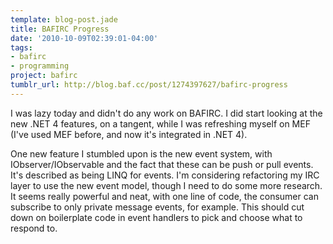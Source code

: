 ```yaml
---
template: blog-post.jade
title: BAFIRC Progress
date: '2010-10-09T02:39:01-04:00'
tags:
- bafirc
- programming
project: bafirc
tumblr_url: http://blog.baf.cc/post/1274397627/bafirc-progress
---
```

I was lazy today and didn't do any work on BAFIRC. I did start looking at the new .NET 4 features, on a tangent, while I was refreshing myself on MEF (I've used MEF before, and now it's integrated in .NET 4).

One new feature I stumbled upon is the new event system, with IObserver/IObservable and the fact that these can be push or pull events. It's described as being LINQ for events. I'm considering refactoring my IRC layer to use the new event model, though I need to do some more research. It seems really powerful and neat, with one line of code, the consumer can subscribe to only private message events, for example. This should cut down on boilerplate code in event handlers to pick and choose what to respond to.